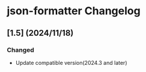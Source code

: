 <!-- Keep a Changelog guide -> https://keepachangelog.com -->

# json-formatter Changelog

## [1.5] (2024/11/18)
### Changed
- Update compatible version(2024.3 and later)
